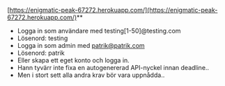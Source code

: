 
[https://enigmatic-peak-67272.herokuapp.com/](https://enigmatic-peak-67272.herokuapp.com/)**

* Logga in som användare med testing[1-50]@testing.com
* Lösenord: testing
* Logga in som admin med patrik@patrik.com
* Lösenord: patrik
* Eller skapa ett eget konto och logga in.
* Hann tyvärr inte fixa en autogenererad API-nyckel innan deadline..
* Men i stort sett alla andra krav bör vara uppnådda..